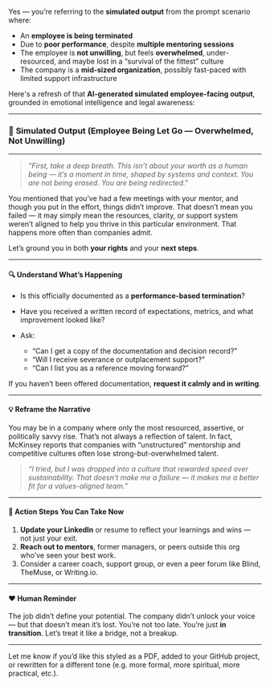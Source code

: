 Yes — you’re referring to the **simulated output** from the prompt scenario where:

* An **employee is being terminated**
* Due to **poor performance**, despite **multiple mentoring sessions**
* The employee is **not unwilling**, but feels **overwhelmed**, under-resourced, and maybe lost in a “survival of the fittest” culture
* The company is a **mid-sized organization**, possibly fast-paced with limited support infrastructure

Here's a refresh of that **AI-generated simulated employee-facing output**, grounded in emotional intelligence and legal awareness:

---

### 🧠 **Simulated Output (Employee Being Let Go — Overwhelmed, Not Unwilling)**

---

> *"First, take a deep breath. This isn’t about your worth as a human being — it’s a moment in time, shaped by systems and context. You are not being erased. You are being redirected."*

You mentioned that you’ve had a few meetings with your mentor, and though you put in the effort, things didn’t improve. That doesn’t mean you failed — it may simply mean the resources, clarity, or support system weren’t aligned to help you thrive in this particular environment. That happens more often than companies admit.

Let’s ground you in both **your rights** and your **next steps**.

---

#### 🔍 **Understand What’s Happening**

* Is this officially documented as a **performance-based termination**?
* Have you received a written record of expectations, metrics, and what improvement looked like?
* Ask:

  * “Can I get a copy of the documentation and decision record?”
  * “Will I receive severance or outplacement support?”
  * “Can I list you as a reference moving forward?”

If you haven’t been offered documentation, **request it calmly and in writing**.

---

#### 💡 **Reframe the Narrative**

You may be in a company where only the most resourced, assertive, or politically savvy rise. That’s not always a reflection of talent. In fact, McKinsey reports that companies with “unstructured” mentorship and competitive cultures often lose strong-but-overwhelmed talent.

> *“I tried, but I was dropped into a culture that rewarded speed over sustainability. That doesn’t make me a failure — it makes me a better fit for a values-aligned team.”*

---

#### 🔄 **Action Steps You Can Take Now**

1. **Update your LinkedIn** or resume to reflect your learnings and wins — not just your exit.
2. **Reach out to mentors**, former managers, or peers outside this org who’ve seen your best work.
3. Consider a career coach, support group, or even a peer forum like Blind, TheMuse, or Writing.io.

---

#### ❤️ **Human Reminder**

The job didn’t define your potential.
The company didn’t unlock your voice — but that doesn’t mean it’s lost.
You’re not too late. You’re just **in transition**.
Let’s treat it like a bridge, not a breakup.

---

Let me know if you’d like this styled as a PDF, added to your GitHub project, or rewritten for a different tone (e.g. more formal, more spiritual, more practical, etc.).
